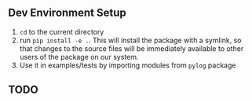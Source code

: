 ## Dev Environment Setup

1. `cd` to the current directory
2. run `pip install -e .`. This will install the package with a symlink, so that changes to the source files will be immediately available to other users of the package on our system.
3. Use it in examples/tests by importing modules from `pylog` package

## TODO <Other project details>